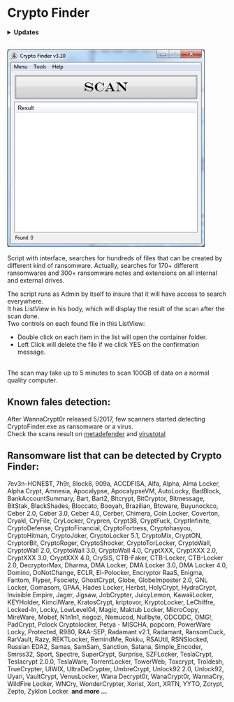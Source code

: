 <h1> Crypto Finder </h1>

<details> 
<summary> <b> Updates </b> </summary>
<i><p> 22/6/2017 - Added new ransomwares' extensions and notes.</p>
<p> 13/6/2017 - Added new ransomwares' extensions and notes. </p>
<p> 15/5/2017 <br>
- Fix when the file contains "@" in the search.<br>
- Added new ransomwares' extensions and notes.</p>
<p> 10/5/2017 <br>
- Added new ransomwares' extensions and notes<br>
- Kill the scan process when exit </p>
<p> 22/3/2017<br>
- Added Tool menu and moved "Check For Update" to it.<br>
- Added in Tool Menu "Delete All Files" to delete all detected files.<br>
- Added the ammount of detected files in Status Bar</p>
<p> 2/2/2017 <br>
- Added new ransomwares' extensions and notes.<br>
- Currect the updating process to replace the old version of the program with the new version name.</p>
<p> 27/12/2016 - Fixed bug when you right click on an empty area in the Result ListView </p>
<p> 31/10/2016 - Added new ransomwares' extensions and notes</p>
<p> 26/10/2016 - Added new ransomwares' extensions </p>
<p> 18/10/2016 - Added "Check For Update" in Help Menu </p>
<p> 12/10/216  - Added new ransomwares' extensions </p>
<p> 5/10/2016  - Added new ransomwares' extensions </p>
<p> 12/09/2016 <br>
-	Fix bug when the path to the script folder contains spaces. It wasn’t create the CryptoFinderSearchResult.txt <br>
-	Added more than 75 kind of ransomwares extensions and notes, and over 150+ searches.<br>
-	Added "Ransomware list" in a Menu </p>
<p> 01/09/2016  - Released v1.0 </p></i>
</details>
<br> 

![Alt text](https://raw.githubusercontent.com/RamiSyr/Crypto-Finder/master/CryptoFinder.png)


Script with interface, searches for hundreds of files that can be created by different kind of ransomware. Actually, searches for 170+ different ransomwares and 300+ ransomware notes and extensions on all internal and external drives.

The script runs as Admin by itself to insure that it will have access to search everywhere.<br>
It has ListView in his body, which will display the result of the scan after the scan done. <br>
Two controls on each found file in this ListView: <br>
- Double click on each item in the list will open the container folder.
- Left Click will delete the file if we click YES on the confirmation message.
<br>
The scan may take up to 5 minutes to scan 100GB of data on a normal quality computer.
<br>

## Known fales detection: <br>
After WannaCrypt0r released 5/2017, few scanners started detecting CryptoFinder.exe as ransomware or a virus.</br>
Check the scans result on [metadefender](https://www.metadefender.com/#!/results/file/ZTE3MDUzMEhKYklSdjRzWlpTSk1MUkROb1da/regular/analysis) and [virustotal](https://www.virustotal.com/en/file/ef5ade9c5b21459684900cf3d73da53dd3fb50b7ab3ee6b95f3beb6cd48fa566/analysis/1496167810/)


## Ransomware list that can be detected by Crypto Finder:

7ev3n-HONE$T, 7h9r, 8lock8, 909a, ACCDFISA, Alfa, Alpha, Alma Locker, Alpha Crypt, Amnesia, Apocalypse, ApocalypseVM, AutoLocky, BadBlock, BankAccountSummary, Bart, Bart2, Bitcrypt, BitCryptor, Bitmessage, BitStak, BlackShades, Bloccato, Booyah, Brazilian, Btcware, Buyunockco, Ceber 2.0, Ceber 3.0, Ceber 4.0, Cerber, Chimera, Coin Locker, Coverton, Cryakl, CryFile, CryLocker, Crypren, Crypt38, CryptFuck, CryptInfinite, CryptoDefense, CryptoFinancial, CryptoFortress, Cryptohasyou, CryptoHitman, CryptoJoker, CryptoLocker 5.1, CryptoMix, CryptON, CryptorBit, CryptoRoger, CryptoShocker, CryptoTorLocker, CryptoWall, CryptoWall 2.0, CryptoWall 3.0, CryptoWall 4.0, CryptXXX, CryptXXX 2.0, CryptXXX 3.0, CryptXXX 4.0, CrySiS, CTB-Faker, CTB-Locker, CTB-Locker 2.0, DecryptorMax, Dharma, DMA Locker, DMA Locker 3.0, DMA Locker 4.0, Domino, DoNotChange, ECLR, El-Polocker, Encryptor RaaS, Enigma, Fantom, Flyper, Fsociety, GhostCrypt, Globe, GlobeImposter 2.0, GNL Locker, Gomasom, GPAA, Hades Locker, Herbst, HolyCrypt, HydraCrypt, Invisible Empire, Jager, Jigsaw, JobCrypter, JuicyLemon, KawaiiLocker, KEYHolder, KimcilWare, KratosCrypt, kriptovor, KryptoLocker, LeChiffre, Locked-In, Locky, LowLevel04, Magic, Maktub Locker, MicroCopy, MireWare, Mobef, N1n1n1, negozi, Nemucod, Nullbyte, ODCODC, OMG!, PadCrypt, Pclock Cryptolocker, Petya - MISCHA, popcorn, PowerWare Locky, Protected, R980, RAA-SEP, Radamant v2.1, Radamant, RansomCuck, RarVault, Razy, REKTLocker, RemindMe, Rokku, RSAUtil, RSNSlocked, Russian EDA2, Samas, SamSam, Sanction, Satana, Simple_Encoder, Smrss32, Sport, Spectre, SuperCrypt, Surprise, SZFLocker, TeslaCrypt, Teslacrypt 2.0.0, TeslaWare, TorrentLocker, TowerWeb, Toxcrypt, Troldesh, TrueCrypter, UIWIX, UltraDeCrypter, UmbreCrypt, Unlock92 2.0, Unlock92, Uyari, VaultCrypt, VenusLocker, Wana Decrypt0r, WanaCrypt0r, WannaCry, WildFire Locker, WNCry, WonderCrypter, Xorist, Xort, XRTN, YYTO, Zcrypt, Zepto, Zyklon Locker.
**and more ...**

